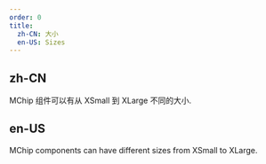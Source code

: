 ```yaml
---
order: 0
title:
  zh-CN: 大小
  en-US: Sizes
---
```


## zh-CN

MChip 组件可以有从 XSmall 到 XLarge 不同的大小.

## en-US

MChip components can have different sizes from XSmall to XLarge.
